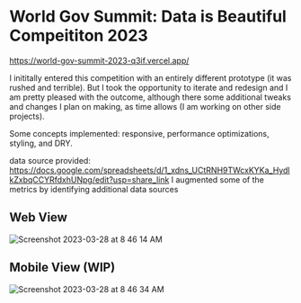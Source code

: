 # World Gov Summit: Data is Beautiful Compeititon 2023
https://world-gov-summit-2023-q3if.vercel.app/

I inititally entered this competition with an entirely different prototype (it was rushed and terrible). But I took the opportunity to iterate and redesign and I am pretty pleased with the outcome, although there some additional tweaks and changes I plan on making, as time allows (I am working on other side projects).

Some concepts implemented: responsive, performance optimizations, styling, and DRY. 

data source provided: https://docs.google.com/spreadsheets/d/1_xdns_UCtRNH9TWcxKYKa_HydlkZxbqCCYRfdxhUNpg/edit?usp=share_link
I augmented some of the metrics by identifying additional data sources


## Web View
![Screenshot 2023-03-28 at 8 46 14 AM](https://user-images.githubusercontent.com/92639901/228240811-d05a14a7-5692-4583-a33c-edfd14f7b525.png)

## Mobile View (WIP)
![Screenshot 2023-03-28 at 8 46 34 AM](https://user-images.githubusercontent.com/92639901/228241110-f145ec64-a1da-4917-8c93-c42050c38d4c.png)

